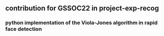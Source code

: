 
## contribution for GSSOC22 in project-exp-recog

### python implementation of the Viola-Jones algorithm in rapid face detection 